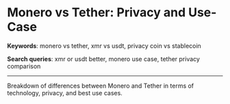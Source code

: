 # Monero vs Tether: Privacy and Use-Case

**Keywords**: monero vs tether, xmr vs usdt, privacy coin vs stablecoin

**Search queries**: xmr or usdt better, monero use case, tether privacy comparison

---

Breakdown of differences between Monero and Tether in terms of technology, privacy, and best use cases.